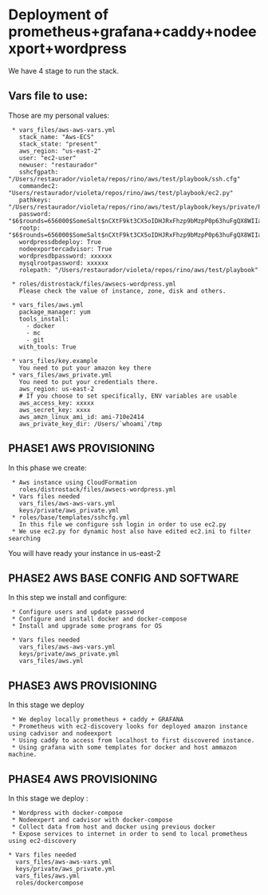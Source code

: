 # Deployment of prometheus+grafana+caddy+nodeexport+wordpress
We have 4 stage to run the stack.

## Vars file to use:
Those are my personal values:

```
 * vars_files/aws-aws-vars.yml
   stack_name: "Aws-ECS"
   stack_state: "present"
   aws_region: "us-east-2"
   user: "ec2-user"
   newuser: "restaurador"
   sshcfgpath: "/Users/restaurador/violeta/repos/rino/aws/test/playbook/ssh.cfg"
   commandec2: "Users/restaurador/violeta/repos/rino/aws/test/playbook/ec2.py"
   pathkeys: "/Users/restaurador/violeta/repos/rino/aws/test/playbook/keys/private/RINO_OHIO.pem"
   password: "$6$rounds=656000$SomeSalt$nCXtF9kt3CX5oIDHJRxFhzp9bMzpP0p63huFgQX8WIIa5f2XfQ8QVJMhAMM4BAPuCnvnOfMKpCOOiHR/RY0C41"
   rootp: "$6$rounds=656000$SomeSalt$nCXtF9kt3CX5oIDHJRxFhzp9bMzpP0p63huFgQX8WIIa5f2XfQ8QVJMhAMM4BAPuCnvnOfMKpCOOiHR/RY0C41"
   wordpressdbdeploy: True
   nodeexportercadvisor: True
   wordpresdbpassword: xxxxxx
   mysqlrootpassword: xxxxxx
   rolepath: "/Users/restaurador/violeta/repos/rino/aws/test/playbook"

 * roles/distrostack/files/awsecs-wordpress.yml
   Please check the value of instance, zone, disk and others.

 * vars_files/aws.yml
   package_manager: yum
   tools_install:
     - docker
     - mc
     - git
   with_tools: True

 * vars_files/key.example
   You need to put your amazon key there
 * vars_files/aws_private.yml
   You need to put your credentials there.
   aws_region: us-east-2
   # If you choose to set specifically, ENV variables are usable
   aws_access_key: xxxxx
   aws_secret_key: xxxx
   aws_amzn_linux_ami_id: ami-710e2414
   aws_private_key_dir: /Users/`whoami`/tmp

```
## PHASE1 AWS PROVISIONING
In this phase we create:
```
 * Aws instance using CloudFormation
   roles/distrostack/files/awsecs-wordpress.yml
 * Vars files needed
   vars_files/aws-aws-vars.yml
   keys/private/aws_private.yml
 * roles/base/templates/sshcfg.yml
   In this file we configure ssh login in order to use ec2.py
 * We use ec2.py for dynamic host also have edited ec2.ini to filter searching
```

You will have ready your instance in us-east-2


## PHASE2 AWS BASE CONFIG AND SOFTWARE
In this step we install and configure:
```
 * Configure users and update password
 * Configure and install docker and docker-compose
 * Install and upgrade some programs for OS

 * Vars files needed
   vars_files/aws-aws-vars.yml
   keys/private/aws_private.yml
   vars_files/aws.yml
```



## PHASE3 AWS PROVISIONING
In this stage we deploy
```
 * We deploy locally prometheus + caddy + GRAFANA
 * Prometheus with ec2-discovery looks for deployed amazon instance using cadvisor and nodeexport
 * Using caddy to access from localhost to first discovered instance.
 * Using grafana with some templates for docker and host ammazon machine.

```


## PHASE4 AWS PROVISIONING
In this stage we deploy :
```
 * Wordpress with docker-compose
 * Nodeexpert and cadvisor with docker-compose
 * Collect data from host and docker using previous docker
 * Expose services to internet in order to send to local prometheus using ec2-discovery

* Vars files needed
  vars_files/aws-aws-vars.yml
  keys/private/aws_private.yml
  vars_files/aws.yml
  roles/dockercompose
```

